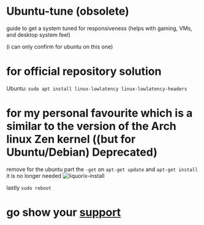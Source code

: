 # Ubuntu-tune (obsolete)
guide to get a system tuned for responsiveness (helps with gaming, VMs, and desktop system feel)

(i can only confirm for ubuntu on this one)
# for official repository solution

Ubuntu: ``sudo apt install linux-lowlatency linux-lowlatency-headers``

# for my personal favourite which is a similar to the version of the Arch linux Zen kernel ((but for Ubuntu/Debian) Deprecated)
remove for the ubuntu part the ``-get`` on ``apt-get update`` and ``apt-get install`` it is no longer needed
![liquorix-install](https://user-images.githubusercontent.com/84853445/126890362-963dc6cf-069a-440d-9b19-8bffca0fb6a3.png)
 
 
 lastly ``sudo reboot``
# go show your [support](https://liquorix.net/)
